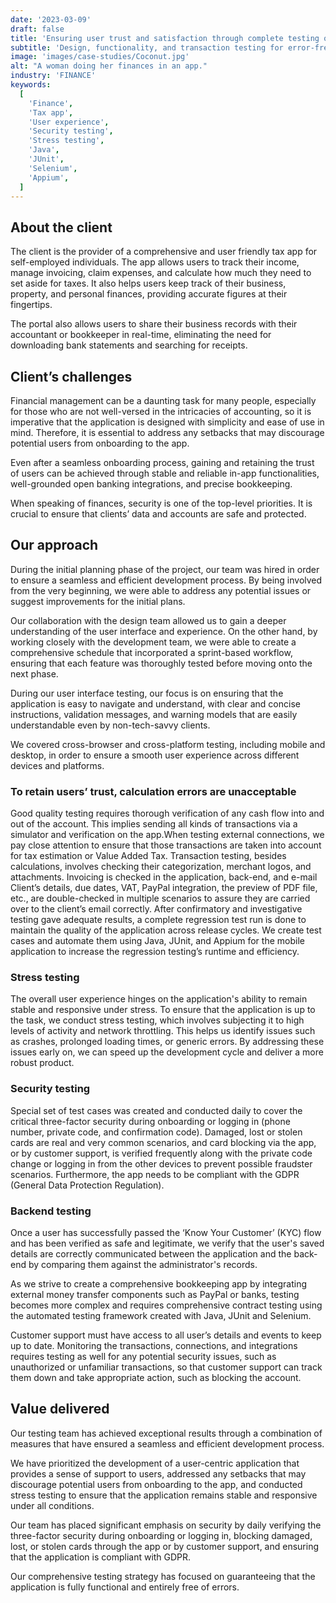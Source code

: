 ```yaml
---
date: '2023-03-09'
draft: false
title: 'Ensuring user trust and satisfaction through complete testing of an accounting & tax application'
subtitle: 'Design, functionality, and transaction testing for error-free cash flow and invoicing'
image: 'images/case-studies/Coconut.jpg'
alt: "A woman doing her finances in an app."
industry: 'FINANCE'
keywords:
  [
    'Finance',
    'Tax app',
    'User experience',
    'Security testing',
    'Stress testing',
    'Java',
    'JUnit',
    'Selenium',
    'Appium',
  ]
---
```


## About the client

The client is the provider of a comprehensive and user friendly tax app for self-employed individuals. The app allows users to track their income, manage invoicing, claim expenses, and calculate how much they need to set aside for taxes. It also helps users keep track of their business, property, and personal finances, providing accurate figures at their fingertips.

The portal also allows users to share their business records with their accountant or bookkeeper in real-time, eliminating the need for downloading bank statements and searching for receipts.

## Client’s challenges

Financial management can be a daunting task for many people, especially for those who are not well-versed in the intricacies of accounting, so it is imperative that the application is designed with simplicity and ease of use in mind. Therefore, it is essential to address any setbacks that may discourage potential users from onboarding to the app.

Even after a seamless onboarding process, gaining and retaining the trust of users can be achieved through stable and reliable in-app functionalities, well-grounded open banking integrations, and precise bookkeeping.

When speaking of finances, security is one of the top-level priorities. It is crucial to ensure that clients’ data and accounts are safe and protected.

## Our approach

During the initial planning phase of the project, our team was hired in order to ensure a seamless and efficient development process. By being involved from the very beginning, we were able to address any potential issues or suggest improvements for the initial plans.

Our collaboration with the design team allowed us to gain a deeper understanding of the user interface and experience. On the other hand, by working closely with the development team, we were able to create a comprehensive schedule that incorporated a sprint-based workflow, ensuring that each feature was thoroughly tested before moving onto the next phase.

During our user interface testing, our focus is on ensuring that the application is easy to navigate and understand, with clear and concise instructions, validation messages, and warning models that are easily understandable even by non-tech-savvy clients.

We covered cross-browser and cross-platform testing, including mobile and desktop, in order to ensure a smooth user experience across different devices and platforms.

### To retain users’ trust, calculation errors are unacceptable

Good quality testing requires thorough verification of any cash flow into and out of the account. This implies sending all kinds of transactions via a simulator and verification on the app.When testing external connections, we pay close attention to ensure that those transactions are taken into account for tax estimation or Value Added Tax. Transaction testing, besides calculations, involves checking their categorization, merchant logos, and attachments.
Invoicing is checked in the application, back-end, and e-mail
Client’s details, due dates, VAT, PayPal integration, the preview of PDF file, etc., are double-checked in multiple scenarios to assure they are carried over to the client’s email correctly. After confirmatory and investigative testing gave adequate results, a complete regression test run is done to maintain the quality of the application across release cycles.
We create test cases and automate them using Java, JUnit, and Appium for the mobile application to increase the regression testing’s runtime and efficiency.

### Stress testing

The overall user experience hinges on the application's ability to remain stable and responsive under stress. To ensure that the application is up to the task, we conduct stress testing, which involves subjecting it to high levels of activity and network throttling. This helps us identify issues such as crashes, prolonged loading times, or generic errors. By addressing these issues early on, we can speed up the development cycle and deliver a more robust product.

### Security testing

Special set of test cases was created and conducted daily to cover the critical three-factor security during onboarding or logging in (phone number, private code, and confirmation code). Damaged, lost or stolen cards are real and very common scenarios, and card blocking via the app, or by customer support, is verified frequently along with the private code change or logging in from the other devices to prevent possible fraudster scenarios. Furthermore, the app needs to be compliant with the GDPR (General Data Protection Regulation).

### Backend testing

Once a user has successfully passed the ‘Know Your Customer’ (KYC) flow and has been verified as safe and legitimate, we verify that the user's saved details are correctly communicated between the application and the back-end by comparing them against the administrator's records.

As we strive to create a comprehensive bookkeeping app by integrating external money transfer components such as PayPal or banks, testing becomes more complex and requires comprehensive contract testing using the automated testing framework created with Java, JUnit and Selenium.

Customer support must have access to all user’s details and events to keep up to date. Monitoring the transactions, connections, and integrations requires testing as well for any potential security issues, such as unauthorized or unfamiliar transactions, so that customer support can track them down and take appropriate action, such as blocking the account.

## Value delivered

Our testing team has achieved exceptional results through a combination of measures that have ensured a seamless and efficient development process.

We have prioritized the development of a user-centric application that provides a sense of support to users, addressed any setbacks that may discourage potential users from onboarding to the app, and conducted stress testing to ensure that the application remains stable and responsive under all conditions.

Our team has placed significant emphasis on security by daily verifying the three-factor security during onboarding or logging in, blocking damaged, lost, or stolen cards through the app or by customer support, and ensuring that the application is compliant with GDPR.

Our comprehensive testing strategy has focused on guaranteeing that the application is fully functional and entirely free of errors.
